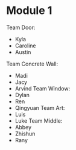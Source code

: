 # Module 1

Team Door:
* Kyla
* Caroline
* Austin

Team Concrete Wall:
* Madi
* Jacy
* Arvind
Team Window:
* Dylan
* Ren
* Qingyuan
Team Art:
* Luis
* Luke
Team Middle:
* Abbey
* Zhishun
* Rany
